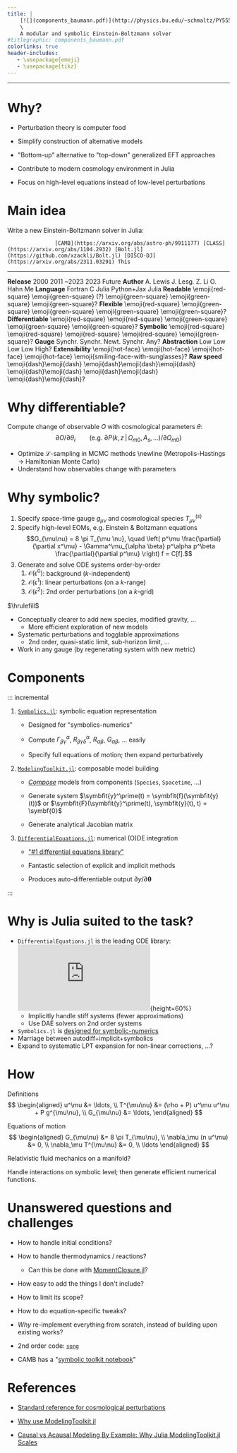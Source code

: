 ```yaml
---
title: |
    [![](components_baumann.pdf)](http://physics.bu.edu/~schmaltz/PY555/baumann_notes.pdf)  
    \   
    A modular and symbolic Einstein-Boltzmann solver
#titlegraphic: components_baumann.pdf
colorlinks: true
header-includes:
   - \usepackage{emoji}
   - \usepackage{tikz}
---
```


---



# Why?

- Perturbation theory is computer food

- Simplify construction of alternative models

- "Bottom-up" alternative to "top-down" generalized EFT approaches

- Contribute to modern cosmology environment in Julia

- Focus on high-level equations instead of low-level perturbations

# Main idea

Write a new Einstein-Boltzmann solver in Julia:

                   [CAMB](https://arxiv.org/abs/astro-ph/9911177) [CLASS](https://arxiv.org/abs/1104.2932) [Bolt.jl](https://github.com/xzackli/Bolt.jl) [DISCO-DJ](https://arxiv.org/abs/2311.03291) This
------------------ ---------------------------------------------- ---------------------------------------- --------------------------------------------- -------------------------------------------- --------------------
**Release**        2000                                           2011                                     ~2023                                         2023                                         Future
**Author**         A. Lewis                                       J. Lesg.                                 Z. Li                                         O. Hahn                                      Me
**Language**       Fortran                                        C                                        Julia                                         Python+Jax                                   Julia
**Readable**       \emoji{red-square}                             \emoji{green-square} (?)                 \emoji{green-square}                          \emoji{green-square}                         \emoji{green-square}?
**Flexible**       \emoji{red-square}                             \emoji{green-square}                     \emoji{green-square}                          \emoji{green-square}                         \emoji{green-square}?
**Differentiable** \emoji{red-square}                             \emoji{red-square}                       \emoji{green-square}                          \emoji{green-square}                         \emoji{green-square}?
**Symbolic**       \emoji{red-square}                             \emoji{red-square}                       \emoji{red-square}                            \emoji{red-square}                           \emoji{green-square}?
**Gauge**          Synchr.                                        Synchr.                                  Newt.                                         Synchr.                                      Any?
**Abstraction**    Low                                            Low                                      Low                                           Low                                          High?
**Extensibility**  \emoji{hot-face}                               \emoji{hot-face}                         \emoji{hot-face}                              \emoji{hot-face}                             \emoji{smiling-face-with-sunglasses}?
**Raw speed**      \emoji{dash}\emoji{dash}                       \emoji{dash}\emoji{dash}\emoji{dash}     \emoji{dash}\emoji{dash}                      \emoji{dash}\emoji{dash}                     \emoji{dash}\emoji{dash}?

# Why differentiable?

Compute change of observable $O$ with cosmological parameters $\theta$:
$$ \partial O / \partial \theta_i \qquad \text{(e.g. $\partial P(k, z \,|\, \Omega_{m0}, A_s, \ldots) / \partial \Omega_{m0}$)} $$

- Optimize $\mathcal{L}$-sampling in MCMC methods \newline
  (Metropolis-Hastings $\rightarrow$ Hamiltonian Monte Carlo)
- Understand how observables change with parameters


# Why symbolic?

1. Specify space-time gauge $g_{\mu\nu}$ and cosmological species $T^{(s)}_{\mu\nu}$
2. Specify high-level EOMs, e.g. Einstein & Boltzmann equations
   $$G_{\mu\nu} = 8 \pi T_{\mu \nu}, \quad \left( p^\mu \frac{\partial}{\partial x^\mu} - \Gamma^\mu_{\alpha \beta} p^\alpha p^\beta \frac{\partial}{\partial p^\mu} \right) f = C[f].$$
3. Generate and solve ODE systems order-by-order
   1. $\mathcal{O}(\epsilon^0)$: background ($k$-independent)
   2. $\mathcal{O}(\epsilon^1)$: linear perturbations (on a $k$-range)
   3. $\mathcal{O}(\epsilon^2)$: 2nd order perturbations (on a $k$-grid)

$\hrulefill$

- Conceptually clearer to add new species, modified gravity, ...
  - More efficient exploration of new models
- Systematic perturbations and togglable approximations
  - 2nd order, quasi-static limit, sub-horizon limit, ...
- Work in any gauge (by regenerating system with new metric)

# Components

::: incremental

1. [`Symbolics.jl`](https://docs.sciml.ai/Symbolics/): symbolic equation representation

   - Designed for "symbolics-numerics"
   
   - Compute $\Gamma^\alpha_{\beta\gamma}$, $R^\alpha_{\beta\gamma\delta}$, $R_{\alpha\beta}$, $G_{\alpha\beta}$, ... easily

   - Specify full equations of motion; then expand perturbatively

2. [`ModelingToolkit.jl`](https://docs.sciml.ai/ModelingToolkit/): composable model building

   - [*Compose*](https://docs.sciml.ai/ModelingToolkitStandardLibrary/stable/tutorials/rc_circuit/) models from components (`Species`, `Spacetime`, ...)

   - Generate system $\symbfit{y}^\prime(t) = \symbfit{f}(\symbfit{y}(t))$ or $\symbfit{F}(\symbfit{y}^\prime(t), \symbfit{y}(t), t) = \symbf{0}$

   - Generate analytical Jacobian matrix
   
3. [`DifferentialEquations.jl`](https://docs.sciml.ai/DiffEqDocs/): numerical (O)DE integration

   - ["#1 differential equations library"](https://www.stochasticlifestyle.com/wp-content/uploads/2019/11/de_solver_software_comparsion.pdf)

   - Fantastic selection of explicit and implicit methods

   - Produces auto-differentiable output $\partial y / \partial \symbf{\theta}$

:::

# Why is Julia suited to the task?

- `DifferentialEquations.jl` is the leading ODE library:
  ![](https://www.stochasticlifestyle.com/wp-content/uploads/2019/11/de_solver_software_comparsion.pdf){height=60%}
  - Implicitly handle stiff systems (fewer approximations)
  - Use DAE solvers on 2nd order systems
- `Symbolics.jl` is [designed for symbolic-numerics](https://symbolics.juliasymbolics.org/stable/comparison/)
- Marriage between autodiff+implicit+symbolics
- Expand to systematic LPT expansion for non-linear corrections, ...?

# How

Definitions
$$
\begin{aligned}
u^\mu &= \ldots, \\
T^{\mu\nu} &= (\rho + P) u^\mu u^\nu + P g^{\mu\nu}, \\
G_{\mu\nu} &= \ldots,
\end{aligned}
$$

Equations of motion
$$
\begin{aligned}
G_{\mu\nu} &= 8 \pi T_{\mu\nu}, \\
\nabla_\mu (n u^\mu) &= 0, \\
\nabla_\mu T^{\mu\nu} &= 0, \\
\ldots
\end{aligned}
$$

Relativistic fluid mechanics on a manifold?

Handle interactions on symbolic level;
then generate efficient numerical functions.

# Unanswered questions and challenges

- How to handle initial conditions?

- How to handle thermodynamics / reactions?

  - Can this be done with [MomentClosure.jl](https://docs.sciml.ai/MomentClosure/dev/)?

- How easy to add the things I don't include?

- How to limit its scope?

- How to do equation-specific tweaks?

- *Why* re-implement everything from scratch, instead of building upon existing works?

- 2nd order code: [`song`](https://github.com/coccoinomane/song)

- CAMB has a "[symbolic toolkit notebook](https://camb.readthedocs.io/en/latest/ScalEqs.html)"

# References


- [Standard reference for cosmological perturbations](https://arxiv.org/abs/astro-ph/9506072)

- [Why use ModelingToolkit.jl](https://discourse.julialang.org/t/what-are-the-advantages-of-using-modelingtoolkit-to-make-and-solve-odeproblems/103563)

- [Causal vs Acausal Modeling By Example: Why Julia ModelingToolkit.jl Scales](https://www.youtube.com/watch?v=ZYkojUozeC4)

